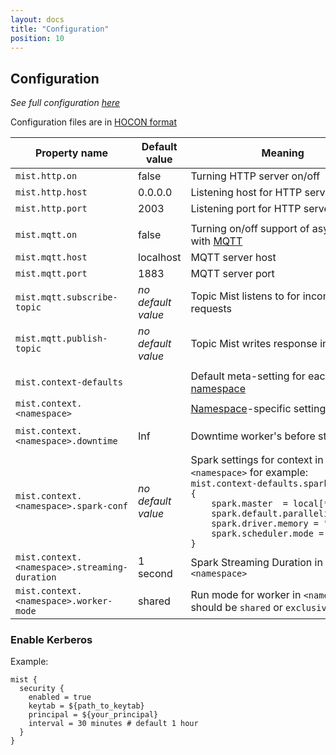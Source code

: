 ```yaml
---
layout: docs
title: "Configuration"
position: 10
---
```

## Configuration

_See full configuration [here](https://github.com/Hydrospheredata/mist/blob/master/mist/master/src/main/resources/master.conf)_

Configuration files are in [HOCON format](https://github.com/typesafehub/config/blob/master/HOCON.md)

| Property name                         | Default value         | Meaning                                                                                                                                                                                                                                                                                                                                                                                |
|---------------------------------------|-----------------------|----------------------------------------------------------------------------------------------------------------------------------------------------------------------------------------------------------------------------------------------------------------------------------------------------------------------------------------------------------------------------------------|
| `mist.http.on`                        | false                 | Turning HTTP server on/off                                                                                                                                                                                                                                                                                                                                                             |
| `mist.http.host`                      | 0.0.0.0               | Listening host for HTTP server                                                                                                                                                                                                                                                                                                                                                      |
| `mist.http.port`                      | 2003                  | Listening port for HTTP server                                                                                                                                                                                                                                                                                                                                                      |
|                                       |                       |                                                                                                                                                                                                                                                                                                                                                                                        |
| `mist.mqtt.on`                        | false                 | Turning on/off support of async jobs with [MQTT](http://mqtt.org/)                                                                                                                                                                                                                                                                                                                     |
| `mist.mqtt.host`                      | localhost             | MQTT server host                                                                                                                                                                                                                                                                                                                                                                       |
| `mist.mqtt.port`                      | 1883                  | MQTT server port                                                                                                                                                                                                                                                                                                                                                                       |
| `mist.mqtt.subscribe-topic`           | _no default value_    | Topic Mist listens to for incoming requests                                                                                                                                                                                                                                                                                                                                          |
| `mist.mqtt.publish-topic`             | _no default value_    | Topic Mist writes response into                                                                                                                                                                                                                                                                                                                                          |
|                                       |                       |                                                                                                                                                                                                                                                                                                                                                                                        |
| `mist.context-defaults`               |                       | Default meta-setting for each running [namespace](context-namespaces.md)                                                                                                                                                                                                                                                                                                               |
| `mist.context.<namespace>`            |                       | [Namespace](context-namespaces.md)-specific settings                                                                                                                                                                                                                                                                                                                                   |
|                                       |                       |                                                                                                                                                                                                                                                                                                                             |
| `mist.context.<namespace>.downtime`    | Inf                   | Downtime worker's before stopping                                                                                                                                                                                                                                                                                                 |
|                                       |                       |                                                                                                                                                                                                                                                                                                                                                                                  |
| `mist.context.<namespace>.spark-conf` | _no default value_    | Spark settings for context in `<namespace>` for example: <br><code>mist.context-defaults.spark-conf = {</code><br><code>&nbsp;&nbsp;&nbsp;&nbsp;spark.master&nbsp;&nbsp;=&nbsp;local[*]</code><br><code>&nbsp;&nbsp;&nbsp;&nbsp;spark.default.parallelism&nbsp;&nbsp;=&nbsp;128</code><br><code>&nbsp;&nbsp;&nbsp;&nbsp;spark.driver.memory&nbsp;=&nbsp;"10g"</code><br><code>&nbsp;&nbsp;&nbsp;&nbsp;spark.scheduler.mode&nbsp;=&nbsp;"FAIR"</code><br><code>}</code> |
| `mist.context.<namespace>.streaming-duration` | 1 second      | Spark Streaming Duration in `<namespace>`                                                                                                                                                                                                                                                                                                                                                                               |
| `mist.context.<namespace>.worker-mode` | shared | Run mode for worker in `<namespace>` should be `shared` or `exclusive`                                                                                                                                                                                                                                                                                                                                                                              |

### Enable Kerberos

Example:

```hocon
mist {
  security {
    enabled = true
    keytab = ${path_to_keytab}
    principal = ${your_principal}
    interval = 30 minutes # default 1 hour
  }
}
```
